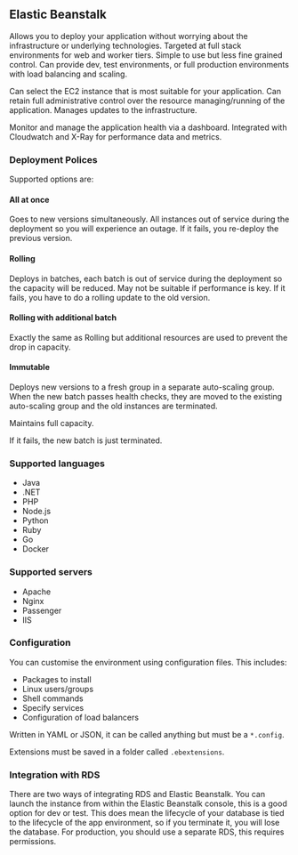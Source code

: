 ## Elastic Beanstalk

Allows you to deploy your application without worrying about the infrastructure or underlying technologies. Targeted at full stack environments for web and worker tiers. Simple to use but less fine grained control. Can provide dev, test environments, or full production environments with load balancing and scaling.

Can select the EC2 instance that is most suitable for your application. Can retain full administrative control over the resource managing/running of the application. Manages updates to the infrastructure.

Monitor and manage the application health via a dashboard. Integrated with Cloudwatch and X-Ray for performance data and metrics.

### Deployment Polices

Supported options are:

#### All at once

Goes to new versions simultaneously. All instances out of service during the deployment so you will experience an outage. If it fails, you re-deploy the previous version.

#### Rolling

Deploys in batches, each batch is out of service during the deployment so the capacity will be reduced. May not be suitable if performance is key. If it fails, you have to do a rolling update to the old version.

#### Rolling with additional batch

Exactly the same as Rolling but additional resources are used to prevent the drop in capacity.

#### Immutable

Deploys new versions to a fresh group in a separate auto-scaling group. When the new batch passes health checks, they are moved to the existing auto-scaling group and the old instances are terminated.

Maintains full capacity.

If it fails, the new batch is just terminated.

### Supported languages

- Java
- .NET
- PHP
- Node.js
- Python
- Ruby
- Go
- Docker

### Supported servers

- Apache
- Nginx
- Passenger
- IIS

### Configuration

You can customise the environment using configuration files. This includes:

- Packages to install
- Linux users/groups
- Shell commands
- Specify services
- Configuration of load balancers

Written in YAML or JSON, it can be called anything but must be a `*.config`.

Extensions must be saved in a folder called `.ebextensions`.

### Integration with RDS

There are two ways of integrating RDS and Elastic Beanstalk. You can launch the instance from within the Elastic Beanstalk console, this is a good option for dev or test. This does mean the lifecycle of your database is tied to the lifecycle of the app environment, so if you terminate it, you will lose the database. For production, you should use a separate RDS, this requires permissions.
